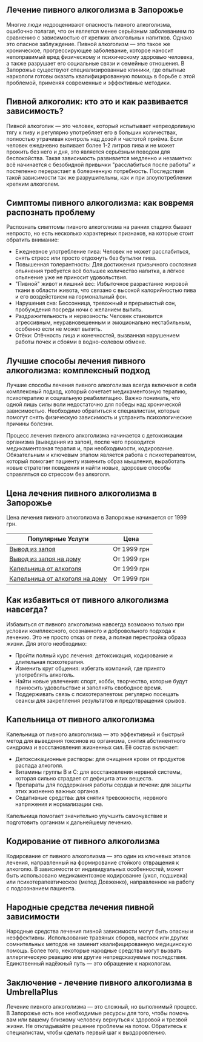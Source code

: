 
## Лечение пивного алкоголизма в Запорожье

Многие люди недооценивают опасность пивного алкоголизма, ошибочно полагая, что он является менее серьёзным заболеванием по сравнению с зависимостью от крепких алкогольных напитков. Однако это опасное заблуждение. Пивной алкоголизм — это такое же хроническое, прогрессирующее заболевание, которое наносит непоправимый вред физическому и психическому здоровью человека, а также разрушает его социальные связи и семейные отношения. В Запорожье существуют специализированные клиники, где опытные наркологи готовы оказать квалифицированную помощь в борьбе с этой проблемой, применяя современные и эффективные методики.

## Пивной алкоголик: кто это и как развивается зависимость?

Пивной алкоголик — это человек, который испытывает непреодолимую тягу к пиву и регулярно употребляет его в больших количествах, полностью утрачивая контроль над дозой и частотой приёма. Если человек ежедневно выпивает более 1-2 литров пива и не может прожить без него и дня, это является серьёзным поводом для беспокойства. Такая зависимость развивается медленно и незаметно: всё начинается с безобидной привычки "расслабиться после работы" и постепенно перерастает в болезненную потребность. Последствия такой зависимости так же разрушительны, как и при злоупотреблении крепким алкоголем.

## Симптомы пивного алкоголизма: как вовремя распознать проблему

Распознать симптомы пивного алкоголизма на ранних стадиях бывает непросто, но есть несколько характерных признаков, на которые стоит обратить внимание:

* Ежедневное употребление пива: Человек не может расслабиться, снять стресс или просто отдохнуть без бутылки пива.
* Повышенная толерантность: Для достижения привычного состояния опьянения требуется всё большее количество напитка, а лёгкое опьянение уже не приносит удовольствия.
* "Пивной" живот и лишний вес: Избыточное разрастание жировой ткани в области живота, что связано с высокой калорийностью пива и его воздействием на гормональный фон.
* Нарушения сна: Бессонница, тревожный и прерывистый сон, пробуждения посреди ночи с желанием выпить.
* Раздражительность и нервозность: Человек становится агрессивным, неуравновешенным и эмоционально нестабильным, особенно если не может выпить.
* Отёки: Отёчность лица и конечностей, вызванная нарушением работы почек и сбоями в водно-солевом обмене.

## Лучшие способы лечения пивного алкоголизма: комплексный подход

Лучшие способы лечения пивного алкоголизма всегда включают в себя комплексный подход, который сочетает медикаментозную терапию, психотерапию и социальную реабилитацию. Важно понимать, что одной лишь силы воли недостаточно для победы над хронической зависимостью. Необходимо обратиться к специалистам, которые помогут снять физическую зависимость и устранить психологические причины болезни.

Процесс лечения пивного алкоголизма начинается с детоксикации организма (выведения из запоя), после чего проводится медикаментозная терапия и, при необходимости, кодирование. Обязательным и ключевым этапом является работа с психотерапевтом, который помогает пациенту изменить образ мышления, выработать новые стратегии поведения и найти новые, здоровые способы справляться со стрессом без алкоголя.

## Цена лечения пивного алкоголизма в Запорожье

Цена лечения пивного алкоголизма в Запорожье начинается от 1999 грн.

| Популярные Услуги                                                                                                  | Цена        |
| ------------------------------------------------------------------------------------------------------------------ | ----------- |
| [Вывод из запоя](https://umbrella-plus.com.ua/zaporozie/vivod-iz-zapoia-zaparoje/)                                 | От 1999 грн |
| [Вывод из запоя на дому](https://umbrella-plus.com.ua/zaporozie/vivod-iz-zapoia-na-domy-zaporozhye/)               | От 1999 грн |
| [Капельница от алкоголя](https://umbrella-plus.com.ua/zaporozie/kapelnica_ot_alkogola_zaporozhye/)                 | От 1999 грн |
| [Капельница от алкоголя на дому](https://umbrella-plus.com.ua/zaporozie/kapelnica_ot_alkogola_na_domy_zaporozhye/) | От 1999 грн |

## Как избавиться от пивного алкоголизма навсегда?

Избавиться от пивного алкоголизма навсегда возможно только при условии комплексного, осознанного и добровольного подхода к лечению. Это не просто отказ от пива, а полная перестройка образа жизни. Для этого необходимо:

* Пройти полный курс лечения: детоксикация, кодирование и длительная психотерапия.
* Изменить круг общения: избегать компаний, где принято употреблять алкоголь.
* Найти новые увлечения: спорт, хобби, творчество, которые будут приносить удовольствие и заполнять свободное время.
* Поддерживать связь с психотерапевтом: регулярно посещать сеансы для закрепления результатов и предотвращения срывов.

## Капельница от пивного алкоголизма

Капельница от пивного алкоголизма — это эффективный и быстрый метод для выведения токсинов из организма, снятия абстинентного синдрома и восстановления жизненных сил. Её состав включает:

* Детоксикационные растворы: для очищения крови от продуктов распада алкоголя.
* Витамины группы В и С: для восстановления нервной системы, которая сильно страдает от дефицита этих веществ.
* Препараты для поддержания работы сердца и печени: для защиты этих жизненно важных органов.
* Седативные средства: для снятия тревожности, нервного напряжения и нормализации сна.

Капельница помогает значительно улучшить самочувствие и подготовить организм к дальнейшему лечению.

## Кодирование от пивного алкоголизма

Кодирование от пивного алкоголизма — это один из ключевых этапов лечения, направленный на формирование стойкого отвращения к алкоголю. В зависимости от индивидуальных особенностей, может быть использовано медикаментозное кодирование (укол, подшивка) или психотерапевтическое (метод Довженко), направленное на работу с подсознанием пациента.

## Народные средства лечения пивной зависимости

Народные средства лечения пивной зависимости могут быть опасны и неэффективны. Использование травяных сборов, настоек или других сомнительных методов не заменит квалифицированную медицинскую помощь. Более того, некоторые народные средства могут вызвать аллергическую реакцию или другие непредсказуемые последствия. Единственный надёжный путь — это обращение к наркологам.

## Заключение - лечение пивного алкоголизма в UmbrellaPlus

Лечение пивного алкоголизма — это сложный, но выполнимый процесс. В Запорожье есть все необходимые ресурсы для того, чтобы помочь вам или вашему близкому человеку вернуться к здоровой и трезвой жизни. Не откладывайте решение проблемы на потом. Обратитесь к специалистам, чтобы сделать первый шаг к выздоровлению.
